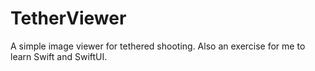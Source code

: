 # TetherViewer
A simple image viewer for tethered shooting. Also an exercise for me to learn Swift and SwiftUI.
